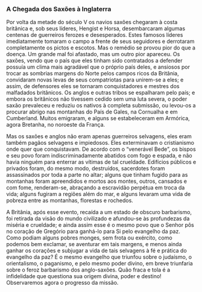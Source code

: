 ### A Chegada dos Saxões à Inglaterra 

Por volta da metade do século V os navios saxões chegaram à costa britânica e, sob seus líderes, Hengist e Horsa, desembarcaram algumas centenas de guerreiros ferozes e desesperados. Estes famosos líderes imediatamente tomaram o campo a frente de seus seguidores e derrotaram completamente os pictos e escotos. Mas o remédio se provou pior do que a doença. Um grande mal foi afastado, mas um outro pior apareceu. Os saxões, vendo que o país que eles tinham sido contratados a defender possuía um clima mais agradável que o próprio país deles, e ansiosos por trocar as sombrias margens do Norte pelos campos ricos da Britânia, convidaram novas levas de seus compatriotas para unirem-se a eles; e assim, de defensores eles se tornaram conquistadores e mestres dos malfadados britânicos. Os anglos e outras tribos se espalharam pelo país; e embora os britânicos não tivessem cedido sem uma luta severa, o poder saxão prevaleceu e reduziu os nativos à completa submissão, ou levou-os a procurar abrigo nas montanhas do País de Gales, na Cornualha e em Cumberland. Muitos emigraram, e alguns se estabeleceram em Armórica, agora Bretanha, no noroeste da França.

Mas os saxões e anglos não eram apenas guerreiros selvagens, eles eram também pagãos selvagens e impiedosos. Eles exterminavam o cristianismo onde quer que conquistavam. De acordo com o “venerável Bede”, os bispos e seu povo foram indiscriminadamente abatidos com fogo e espada, e não havia ninguém para enterrar as vítimas de tal crueldade. Edifícios públicos e privados foram, do mesmo modo, destruídos, sacerdotes foram assassinados por toda a parte no altar; alguns que tinham fugido para as montanhas foram apreendidos e mortos aos montes, outros, cansados e com fome, renderam-se, abraçando a escravidão perpétua em troca da vida; alguns fugiram a regiões além do mar, e alguns levaram uma vida de pobreza entre as montanhas, florestas e rochedos.

A Britânia, após esse evento, recaída a um estado de obscuro barbarismo, foi retirada da visão do mundo civilizado e afundou-se às profundezas da miséria e crueldade; e ainda assim esse é o mesmo povo que o Senhor pôs no coração de Gregório para ganhá-lo para Si pelo evangelho da paz. Como podiam alguns pobres monges, sem frota ou exército, como podemos bem exclamar, se aventurar em tais margens, e menos ainda ganhar os corações e subjugar a vida de tais selvagens à fé e prática do evangelho da paz? É o mesmo evangelho que triunfou sobre o judaísmo, o orientalismo, o paganismo, e pelo mesmo poder divino, em breve triunfaria sobre o feroz barbarismo dos anglo-saxões. Quão fraca e tola é a infidelidade que questiona sua origem divina, poder e destino! Observaremos agora o progresso da missão.